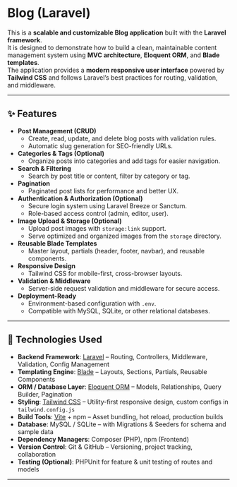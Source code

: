 # Blog (Laravel)

This is a **scalable and customizable Blog application** built with the **Laravel framework**.  
It is designed to demonstrate how to build a clean, maintainable content management system using **MVC architecture**, **Eloquent ORM**, and **Blade templates**.  
The application provides a **modern responsive user interface** powered by **Tailwind CSS** and follows Laravel’s best practices for routing, validation, and middleware.  


---

## ✨ Features

- **Post Management (CRUD)**  
  - Create, read, update, and delete blog posts with validation rules.  
  - Automatic slug generation for SEO-friendly URLs.  
- **Categories & Tags (Optional)**  
  - Organize posts into categories and add tags for easier navigation.  
- **Search & Filtering**  
  - Search by post title or content, filter by category or tag.  
- **Pagination**  
  - Paginated post lists for performance and better UX.  
- **Authentication & Authorization (Optional)**  
  - Secure login system using Laravel Breeze or Sanctum.  
  - Role-based access control (admin, editor, user).  
- **Image Upload & Storage (Optional)**  
  - Upload post images with `storage:link` support.  
  - Serve optimized and organized images from the `storage` directory.  
- **Reusable Blade Templates**  
  - Master layout, partials (header, footer, navbar), and reusable components.  
- **Responsive Design**  
  - Tailwind CSS for mobile-first, cross-browser layouts.  
- **Validation & Middleware**  
  - Server-side request validation and middleware for secure access.  
- **Deployment-Ready**  
  - Environment-based configuration with `.env`.  
  - Compatible with MySQL, SQLite, or other relational databases.  

---

## 🧰 Technologies Used

- **Backend Framework**: [Laravel](https://laravel.com/) – Routing, Controllers, Middleware, Validation, Config Management  
- **Templating Engine**: [Blade](https://laravel.com/docs/blade) – Layouts, Sections, Partials, Reusable Components  
- **ORM / Database Layer**: [Eloquent ORM](https://laravel.com/docs/eloquent) – Models, Relationships, Query Builder, Pagination  
- **Styling**: [Tailwind CSS](https://tailwindcss.com/) – Utility-first responsive design, custom configs in `tailwind.config.js`  
- **Build Tools**: [Vite](https://vitejs.dev/) + npm – Asset bundling, hot reload, production builds  
- **Database**: MySQL / SQLite – with Migrations & Seeders for schema and sample data  
- **Dependency Managers**: Composer (PHP), npm (Frontend)  
- **Version Control**: Git & GitHub – Versioning, project tracking, collaboration  
- **Testing (Optional)**: PHPUnit for feature & unit testing of routes and models  

---
